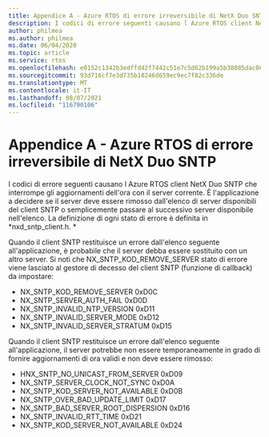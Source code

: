 ```yaml
---
title: Appendice A - Azure RTOS di errore irreversibile di NetX Duo SNTP
description: I codici di errore seguenti causano l Azure RTOS client NetX Duo SNTP che interrompe gli aggiornamenti dell'ora con il server corrente.
author: philmea
ms.author: philmea
ms.date: 06/04/2020
ms.topic: article
ms.service: rtos
ms.openlocfilehash: e0152c1342b3edffd42f7442c51e7c5d62b199a5b38085dac06b4c0dbee9e9a8
ms.sourcegitcommit: 93d716cf7e3d735b18246d659ec9ec7f82c336de
ms.translationtype: MT
ms.contentlocale: it-IT
ms.lasthandoff: 08/07/2021
ms.locfileid: "116790106"
---
```

# <a name="appendix-a---azure-rtos-netx-duo-sntp-fatal-error-codes"></a>Appendice A - Azure RTOS di errore irreversibile di NetX Duo SNTP

I codici di errore seguenti causano l Azure RTOS client NetX Duo SNTP che interrompe gli aggiornamenti dell'ora con il server corrente. È l'applicazione a decidere se il server deve essere rimosso dall'elenco di server disponibili del client SNTP o semplicemente passare al successivo server disponibile nell'elenco. La definizione di ogni stato di errore è definita in *nxd_sntp_client.h. *

Quando il client SNTP restituisce un errore dall'elenco seguente all'applicazione, è probabile che il server debba essere sostituito con un altro server. Si noti che NX_SNTP_KOD_REMOVE_SERVER stato di errore viene lasciato al gestore di decesso del client SNTP (funzione di callback) da impostare:

- NX_SNTP_KOD_REMOVE_SERVER 0xD0C  
- NX_SNTP_SERVER_AUTH_FAIL 0xD0D  
- NX_SNTP_INVALID_NTP_VERSION 0xD11  
- NX_SNTP_INVALID_SERVER_MODE 0xD12  
- NX_SNTP_INVALID_SERVER_STRATUM 0xD15  

Quando il client SNTP restituisce un errore dall'elenco seguente all'applicazione, il server potrebbe non essere temporaneamente in grado di fornire aggiornamenti di ora validi e non deve essere rimosso:

- HNX_SNTP_NO_UNICAST_FROM_SERVER 0xD09  
- NX_SNTP_SERVER_CLOCK_NOT_SYNC 0xD0A  
- NX_SNTP_KOD_SERVER_NOT_AVAILABLE 0xD0B  
- NX_SNTP_OVER_BAD_UPDATE_LIMIT 0xD17  
- NX_SNTP_BAD_SERVER_ROOT_DISPERSION 0xD16  
- NX_SNTP_INVALID_RTT_TIME 0xD21  
- NX_SNTP_KOD_SERVER_NOT_AVAILABLE 0xD24